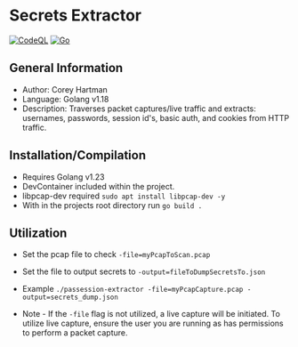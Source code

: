 # Secrets Extractor

[![CodeQL](https://github.com/Xenios91/Secrets-Extractor/actions/workflows/codeql-analysis.yml/badge.svg)](https://github.com/Xenios91/Secrets-Extractor/actions/workflows/codeql-analysis.yml) 
[![Go](https://github.com/Xenios91/Secrets-Extractor/actions/workflows/go.yml/badge.svg)](https://github.com/Xenios91/Secrets-Extractor/actions/workflows/go.yml)

## General Information
- Author: Corey Hartman
- Language: Golang v1.18
- Description: Traverses packet captures/live traffic and extracts: usernames, passwords, session id's, basic auth, and cookies from HTTP traffic.

## Installation/Compilation
- Requires Golang v1.23
- DevContainer included within the project.
- libpcap-dev required ```sudo apt install libpcap-dev -y```
- With in the projects root directory run ```go build .```

## Utilization
- Set the pcap file to check ```-file=myPcapToScan.pcap``` 

- Set the file to output secrets to ```-output=fileToDumpSecretsTo.json```

- Example ```./passession-extractor -file=myPcapCapture.pcap -output=secrets_dump.json```

- Note - If the ```-file``` flag is not utilized, a live capture will be initiated. To utilize live capture, ensure the user you are running as has permissions to perform a packet capture.

